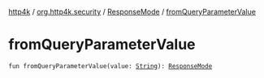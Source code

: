 [http4k](../../index.md) / [org.http4k.security](../index.md) / [ResponseMode](index.md) / [fromQueryParameterValue](./from-query-parameter-value.md)

# fromQueryParameterValue

`fun fromQueryParameterValue(value: `[`String`](https://kotlinlang.org/api/latest/jvm/stdlib/kotlin/-string/index.html)`): `[`ResponseMode`](index.md)